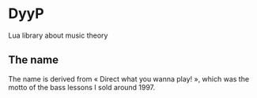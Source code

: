 # DyyP

Lua library about music theory

## The name

The name is derived from « Direct what you wanna play! », which was the motto
of the bass lessons I sold around 1997.
